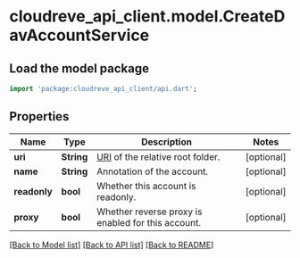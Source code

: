 # cloudreve_api_client.model.CreateDavAccountService

## Load the model package
```dart
import 'package:cloudreve_api_client/api.dart';
```

## Properties
Name | Type | Description | Notes
------------ | ------------- | ------------- | -------------
**uri** | **String** | [URI](https://docs.cloudreve.org/api/file-uri) of the relative root folder. | [optional] 
**name** | **String** | Annotation of the account. | [optional] 
**readonly** | **bool** | Whether this account is readonly. | [optional] 
**proxy** | **bool** | Whether reverse proxy is enabled for this account. | [optional] 

[[Back to Model list]](../README.md#documentation-for-models) [[Back to API list]](../README.md#documentation-for-api-endpoints) [[Back to README]](../README.md)


